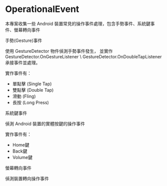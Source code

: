 # OperationalEvent
本專案收集一些 Android 裝置常見的操作事件處理，包含手勢事件、系統鍵事件、螢幕轉向事件

手勢(Gesture)事件

使用 GestureDetector 物件偵測手勢事件發生，
並實作 GestureDetector.OnGestureListener \ GestureDetector.OnDoubleTapListener 承接事件並處理。

實作事件有：
- 單點擊 (Single Tap)
- 雙點擊 (Double Tap)
- 滑動 (Fling)
- 長按 (Long Press)


系統鍵事件

偵測 Android 裝置的實體按鍵的操作事件

實作事件有：
- Home鍵
- Back鍵
- Volume鍵


螢幕轉向事件

偵測裝置轉向操作事件
